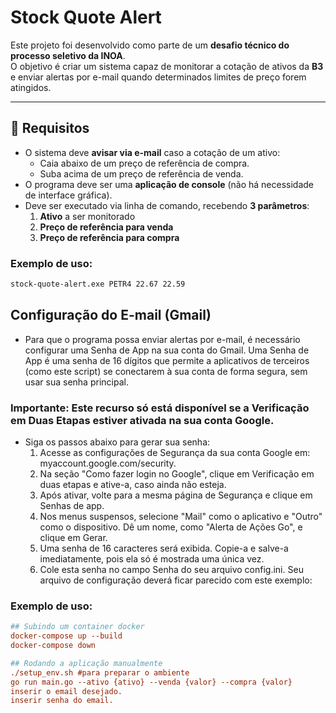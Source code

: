 # Stock Quote Alert

Este projeto foi desenvolvido como parte de um **desafio técnico do processo seletivo da INOA**.  
O objetivo é criar um sistema capaz de monitorar a cotação de ativos da **B3** e enviar alertas por e-mail quando determinados limites de preço forem atingidos.

---

## 📌 Requisitos

- O sistema deve **avisar via e-mail** caso a cotação de um ativo:
  - Caia abaixo de um preço de referência de compra.
  - Suba acima de um preço de referência de venda.
- O programa deve ser uma **aplicação de console** (não há necessidade de interface gráfica).
- Deve ser executado via linha de comando, recebendo **3 parâmetros**:
  1. **Ativo** a ser monitorado  
  2. **Preço de referência para venda**  
  3. **Preço de referência para compra**

### Exemplo de uso:
```bash
stock-quote-alert.exe PETR4 22.67 22.59
```


## Configuração do E-mail (Gmail)

- Para que o programa possa enviar alertas por e-mail, é necessário configurar uma Senha de App na sua conta do Gmail. Uma Senha de App é uma senha de 16 dígitos que permite a aplicativos de terceiros (como este script) se conectarem à sua conta de forma segura, sem usar sua senha principal.
### Importante: Este recurso só está disponível se a Verificação em Duas Etapas estiver ativada na sua conta Google.
- Siga os passos abaixo para gerar sua senha:
    1. Acesse as configurações de Segurança da sua conta Google em: myaccount.google.com/security. 
    2. Na seção "Como fazer login no Google", clique em Verificação em duas etapas e ative-a, caso ainda não esteja.
    3. Após ativar, volte para a mesma página de Segurança e clique em Senhas de app.
    4. Nos menus suspensos, selecione "Mail" como o aplicativo e "Outro" como o dispositivo. Dê um nome, como "Alerta de Ações Go", e clique em Gerar.
    5. Uma senha de 16 caracteres será exibida. Copie-a e salve-a imediatamente, pois ela só é mostrada uma única vez.
    6. Cole esta senha no campo Senha do seu arquivo config.ini. Seu arquivo de configuração deverá ficar parecido com este exemplo:

### Exemplo de uso:
```ini
## Subindo um container docker
docker-compose up --build
docker-compose down

## Rodando a aplicação manualmente
./setup_env.sh #para preparar o ambiente
go run main.go --ativo {ativo} --venda {valor} --compra {valor}
inserir o email desejado.
inserir senha do email. 

```
